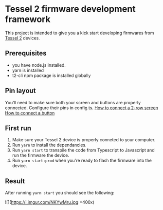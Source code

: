 
# Tessel 2 firmware development framework

This project is intended to give you a kick start developing firmwares from [Tessel 2](https://tessel.io/) devices.

## Prerequisites

- you have node.js installed.
- yarn is installed
- t2-cli npm package is installed globally

## Pin layout

You'll need to make sure both your screen and buttons are properly connected. Configure their pins in config.ts.
[How to connect a 2-row screen](https://learn.sparkfun.com/tutorials/experiment-guide-for-the-johnny-five-inventors-kit/experiment-12-using-an-lcd-screen) 
[How to connect a button](https://learn.sparkfun.com/tutorials/experiment-guide-for-the-johnny-five-inventors-kit/experiment-4-reading-a-push-button) 

## First run

1. Make sure your Tessel 2 device is properly conneted to your computer.
2. Run `yarn` to install the dependancies. 
3. Run `yarn start` to transpile the code from Typescript to Javascript and run the firmware the device.
4. Run `yarn start:prod` when you're ready to flash the firmware into the device.

## Result

After running `yarn start` you should see the following:

![](https://i.imgur.com/NKYwMru.jpg =400x)
